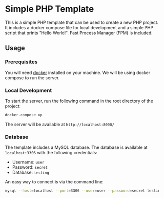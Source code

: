 # Simple PHP Template

This is a simple PHP template that can be used to create a new PHP project.
It includes a docker compose file for local development and a simple PHP script that prints "Hello World!".
Fast Process Manager (FPM) is included.

## Usage

### Prerequisites

You will need [docker](https://www.docker.com/get-started/) installed on your machine.
We will be using docker compose to run the server.

### Local Development

To start the server, run the following command in the root directory of the project:

```bash
docker-compose up
```

The server will be available at `http://localhost:8000/`

### Database

The template includes a MySQL database.
The database is available at `localhost:3306` with the following credentials:

- Username: `user`
- Password: `secret`
- Database: `testing`

An easy way to connect is via the command line:

```bash
mysql --host=localhost --port=3306 --user=user --password=secret testing --protocol tcp
```
